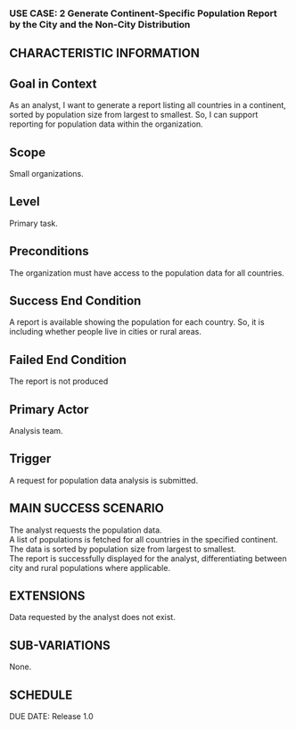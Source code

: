 ### USE CASE: 2 Generate Continent-Specific Population Report by the City and the Non-City Distribution

## CHARACTERISTIC INFORMATION
## Goal in Context
As an analyst, I want to generate a report listing all countries in a continent, sorted by population size from largest to smallest. 
So, I can support reporting for population data within the organization.

## Scope
Small organizations.

## Level
Primary task.

## Preconditions
The organization must have access to the population data for all countries.

## Success End Condition
A report is available showing the population for each country.
So, it is including whether people live in cities or rural areas.

## Failed End Condition
The report is not produced

## Primary Actor
Analysis team.

## Trigger
A request for population data analysis is submitted.

## MAIN SUCCESS SCENARIO
The analyst requests the population data.  
A list of populations is fetched for all countries in the specified continent.  
The data is sorted by population size from largest to smallest.  
The report is successfully displayed for the analyst, differentiating between city and rural populations where applicable.

## EXTENSIONS
Data requested by the analyst does not exist.

## SUB-VARIATIONS
None.

## SCHEDULE
DUE DATE: Release 1.0